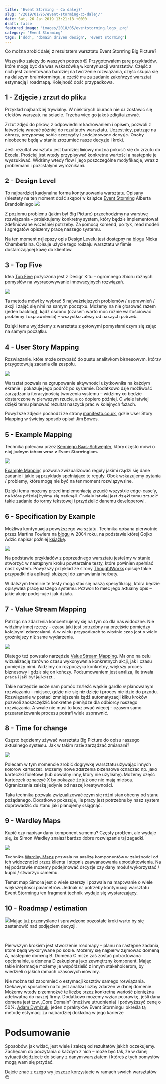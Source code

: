 ```yaml
---
title: 'Event Storming - Co dalej?'
slug: '/2019/01/26/event-storming-co-dalej/'
date: Sat, 26 Jan 2019 13:21:18 +0000
draft: false
featured_image: 'images/2018/05/eventstorming.logo_.png'
category: 'Event Storming'
tags: ['ddd', 'domain driven design', 'event storming']
---
```


Co można zrobić dalej z rezultatem warsztatu Event Storming Big Picture?

Wszystko zależy do waszych potrzeb 😉 Przygotowałem parę przykładów, które mogą być dla was wskazówką w kontynuacji warsztatów. Część z nich jest zorientowana bardziej na tworzenie rozwiązania, część skupia się na dalszym brainstormingu, a cześć ma za zadanie zakończyć warsztat estymacją i roadmapą. Kolejność dość przypadkowa.

1 - Zdjęcie / zrzut do pliku
----------------------------

Przykład najbardziej trywialny. W niektórych biurach nie da zostawić się efektów warszatu na ściacie. Trzeba więc go jakoś zdigitalizować.

Zrzut zdjęć do plików, z odpowiednim kadrowaniem i opisem, pozwoli z łatwością wracać później do rezultatów warsztatu. Uczestnicy, patrząc na obrazy, przypomną sobie szczegóły i podejmowane decyzje. Osoby nieobecne będą w stanie zrozumieć nasze decyzje i kroki.

Jeśli rezultat warsztatu jest bardziej liniowy można pokusić się do zrzutu do Excela. Prościej jest wtedy przypisywać konkretne wartości a następnie je wyszukiwać. Widzimy wtedy flow i jego poszczególne modyfikacje, wraz z problemami i pozostałymi wyróżnikami.

2 - Design Level
----------------

To najbardziej kardynalna forma kontynuowania warsztatu. Opisany (niestety na ten moment dość skąpo) w książce [Event Storming](https://leanpub.com/introducing_eventstorming) Alberta Brandoliniego.[![](https://radekmaziarka.pl/wp-content/uploads/2019/01/1-1024x453.jpg)](https://leanpub.com/introducing_eventstorming)

Z poziomu problemu (jakim był Big Picture) przechodzimy na warstwę rozwiązania – projektujemy konkretny system, który będzie implementował zdefiniowane wcześniej potrzeby. Za pomocą komend, polityk, read modeli i agregatów opiszemy pracę naszego systemu.

Na ten moment najlepszy opis Design Levelu jest dostępny na [blogu](https://buildplease.com/pages/fpc-6/) Nicka Chamberlaina. Opisuje użycie tego rodzaju warsztatu w firmie dostarczającej kawę do klientów.

3 - Top Five
------------

Idea [Top Five](http://www.designkit.org/methods/15) pożyczona jest z Design Kitu – ogromnego zbioru różnych pomysłów na wypracowywanie innowacyjnych rozwiązań.

[![](https://radekmaziarka.pl/wp-content/uploads/2019/01/3-e1548508655865-300x178.png)](http://www.designkit.org/methods/15)

Ta metoda mówi by wybrać 5 najważniejszych problemów / usprawnień / akcji i zająć się nimi na samym początku. Możemy na nie głosować razem (jeden backlog), bądź osobno (czasem warto móc różnie wartościować problemy i usprawnienia) – wszystko zależy od naszych potrzeb.

Dzięki temu wyjdziemy z warsztatu z gotowymi pomysłami czym się zając na samym początku.

4 - User Story Mapping
----------------------

Rozwiązanie, które może przypaść do gustu analitykom biznesowym, którzy przygotowują zadania dla zespołu.

[![](https://radekmaziarka.pl/wp-content/uploads/2019/01/4-1024x576.jpg)](https://manifesto.co.uk/user-story-mapping/)

Warsztat pozwala na zgrupowanie aktywności użytkownika na każdym ekranie i pokazuje jego podróż po systemie. Dodatkowo daje możliwość zarządzania iteracyjnością tworzenia systemu – widzimy co będzie dostarczone w pierwszym rzucie, a co dopiero później. O wiele łatwiej dzięki temu planować rezultat naszych prac w kolejnych fazach.

Powyższe zdjęcie pochodzi ze strony [manifesto.co.uk](https://manifesto.co.uk/user-story-mapping/), gdzie User Story Mapping w świetny sposób opisał Jim Bowes.

5 - Example Mapping
-------------------

Technika polecana przez [Kenniego Baas-Schwegler](https://www.youtube.com/watch?v=WvkBKvMnyuc), który często mówi o niej jednym tchem wraz z Event Stormingiem.

[![](https://radekmaziarka.pl/wp-content/uploads/2019/01/5-770x515.png)](https://cucumber.io/blog/2015/12/08/example-mapping-introduction)

[Example Mapping](https://cucumber.io/blog/2015/12/08/example-mapping-introduction) pozwala zwizualizować reguły jakimi rządzi się dane zadanie i jakie są przykłady spełniające te reguły. Obok wskazujemy pytania / problemy, które mogą nie być na ten moment rozwiązywalne.

Dzięki temu możemy przed implementacją zrzucić wszystkie edge-case’y, na które później byśmy się natknęli. O wiele łatwiej jest dzięki temu zrzucić takie zadanie do formy tekstowej i przydzielić danemu developerowi.

6 - Specification by Example
----------------------------

Możliwa kontynuacja powyższego warsztatu. Technika opisana pierwotnie przez Martina Fowlera na [blogu](https://martinfowler.com/bliki/SpecificationByExample.html) w 2004 roku, na podstawie której Gojko Adzic napisał później [książkę](https://www.goodreads.com/book/show/10288718-specification-by-example).

[![](https://radekmaziarka.pl/wp-content/uploads/2019/01/6.jpg)](https://www.thoughtworks.com/insights/blog/specification-example)

Na podstawie przykładów z poprzedniego warsztatu jesteśmy w stanie stworzyć w następnym kroku powtarzalne testy, które powinien spełniać nasz system. Powyższy przykład ze strony [ThoughtWorks](https://www.thoughtworks.com/insights/blog/specification-example) opisuje takie przypadki dla aplikacji służącej do zamawiania herbaty.

W dalszym terminie te testy mogą stać się naszą specyfikacją, która będzie opisywała pracę naszego systemu. Pozwoli to mieć jego aktualny opis – jakie akcje podejmuje i jak działa.

7 - Value Stream Mapping
------------------------

Patrząc na zdarzenia koncentrujemy się na tym co dla nas widoczne. Nie widzimy innej rzeczy – czasu jaki jest potrzebny na przejście pomiędzy kolejnymi zdarzeniami. A w wielu przypadkach to właśnie czas jest o wiele groźniejszy niż same wydarzenia.

[![](https://radekmaziarka.pl/wp-content/uploads/2019/01/7-770x515.jpg)](https://tallyfy.com/value-stream-mapping/)

Dlatego też powstało narzędzie [Value Stream Mapping](https://tallyfy.com/value-stream-mapping/). Ma ono na celu wizualizację zarówno czasu wykonywania konkretnych akcji, jak i czasu pomiędzy nimi. Widzimy co rozpoczyna konkretny, większy proces biznesowy i gdzie się on kończy. Podsumowaniem jest analiza, ile trwała praca i jaki był jej koszt..

Takie narzędzie może nam pomóc znaleźć wąskie gardło w planowanym rozwiązaniu – miejsce, gdzie nic się nie dzieje i proces nie idzie do przodu. Rozwiązanie w postaci zmniejszenia bądź automatyzacji kilku kroków pozwoli zaoszczędzić konkretne pieniądze dla odbiorcy naszego rozwiązania. A wcale nie musi to kosztować więcej - czasem samo przearanżowanie procesu potrafi wiele usprawnić.

8 - Time for change
-------------------

Często będziemy używać warsztatu Big Picture do opisu naszego aktualnego systemu. Jak w takim razie zarządzać zmianami?

[![](https://radekmaziarka.pl/wp-content/uploads/2019/01/8-770x515.jpg)](https://radekmaziarka.pl/wp-content/uploads/2019/01/8.jpg)

Polecam w tym momencie zrobić dogrywkę warsztatu używając innych kolorów karteczek. Możemy nowe zdarzenia bizensowe oznaczać np. jako karteczki fioletowe (lub dowolny inny, który nie użyliśmy). Możemy część karteczek oznaczyć X by pokazać że już one nie mają miejsca. Ograniczenia zależą jedynie od naszej kreatywności.

Taka technika pozwala zwizualizować czym się różni stan obecny od stanu pożądanego. Dodatkowo pokazuje, ile pracy jest potrzebne by nasz system doprowadzić do stanu jaki planujemy osiągnąć.

9 - Wardley Maps
----------------

Kupić czy napisać dany komponent samemu? Częsty problem, ale wydaje się, że Simon Wardley znalazł bardzo dobre rozwiązanie tej zagadki.

[![](https://radekmaziarka.pl/wp-content/uploads/2019/01/9-740x515.jpg)](https://medium.com/wardleymaps)

Technika [Wardley Maps](https://medium.com/wardleymaps) pozwala na analizę komponentów w zależności od ich widoczności przez klienta i stopnia zaawansowania uproduktowienia. Na tej podstawie możemy podejmować decyzje czy dany moduł wykorzystać / kupić / stworzyć samemu.

Temat map Simona jest o wiele szerszy i pozwala na mapowanie o wiele większej ilości parametrów. Jednak na potrzeby kontynuacji warsztatu Event Stormingu ten fragment techniki wydaje się wystarczający.

10 - Roadmap / estimation
-------------------------

[![](https://radekmaziarka.pl/wp-content/uploads/2019/01/10-770x515.jpg)](https://radekmaziarka.pl/wp-content/uploads/2019/01/10.jpg)Mając już przemyślane i sprawdzone pozostałe kroki warto by się zastanowić nad podjęciem decyzji.

 

Pierwszym krokiem jest stworzenie roadmapy – planu na następne zadania, które będą wykonywane po sobie. Możemy się najpierw zajmować domeną A, następnie domeną B. Domena C może zaś zostać potraktowana opcjonalnie, a domena D zakupiona jako zewnętrzny komponent. Mając takie informacje możemy je współdzielić z innym stakeholderom, by wiedzieli o jakich ramach czasowych mówimy.

Nie można też zapomnieć o estymacji kosztów samego rozwiązania. Ciekawym sposobem na to jest analiza liczby zdarzeń w danej domenie. Możemy wtedy przemnożyć tę liczbę przez konkretną wartość pieniężną adekwatną do naszej firmy. Dodatkowo możemy wziąć poprawkę, jeśli dana domena jest tzw. „Core Domain” (możliwe utrudnienia) i podwyższyć cenę o 50%. [Adam Dymitruk](https://twitter.com/adymitruk), jeden z praktyków Event Stormingu, określa tą metodę estymacji za najbardziej dokładną w jego karierze.

Podsumowanie
============

Sposobów, jak widać, jest wiele i zależą od rezultatów jakich oczekujemy. Zachęcam do poczytania o każdym z nich – może być tak, że w danej sytuacji dojdziecie do ściany z danym warsztatem i któreś z tych pomysłów mogą wam się przydać.

Dajcie znać z czego wy jeszcze korzystacie w ramach swoich warsztatów 😊